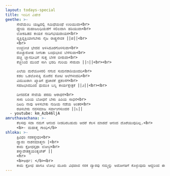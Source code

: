 ```yaml
---
layout: todays-special
title: ಇಂದಿನ ವಿಷೇಶ
geethe: >- 
     ಸೇವೆಯೆಂಬ ಯಜ್ಞದಲ್ಲಿ ಸಮಿಧೆಯಂಥೆ ಉರಿಯುವಾ<br>
     ಧ್ಯೇಯ ಮಹಾಜಲಧಿಯೆಡೆಗೆ ಸಲಿಲವಾಗಿ ಹರಿಯುವಾ<br>
     ಲೋಕಹಿತದ ಕಾಯಕ ನಾಡಿಗಭಯದಾಯಕ<br>
     ವ್ಯಕ್ತಿವ್ಯಕ್ತಿಯಾಗಬೇಕು ನೈಜ ರಾಷ್ಟ್ರಸೇವಕ ||ಪ||<br>
     <br>
     ಉಚ್ಚನೀಚ ಭೇದವ ಅಳಿಸಿದೂರಗೊಳಿಸುವಾ<br>
     ರೊಚ್ಚುರೋಷ ನೀಗುತಾ ಬಂಧುಭಾವ ಬೆಳೆಸುವಾ<br>
     ಹಚ್ಚಿ ಜ್ಞಾನದೀವಿಗೆ ಸುತ್ತ ಬೆಳಕ ಬೀರುವಾ<br>
     ಕೆಚ್ಚಿನಿಂದ ಮುಂದೆ ಸಾಗಿ ಭರದಿ ಗುರಿಯ ಸೇರುವಾ ||೧||<br><br>

     ಎಲೆಯ ಮರೆಯೊಳರಲಿ ನಗುವ ಸುಮನರಾಶಿಯಂದದಿ<br>
     ಕಡಲ ಒಡಲೊಳುಕ್ಕಿ ಮೊರೆವ ಕೋಟಿ ಅಲೆಗಳಂದದಿ<br>
     ವಿಮುಖರಾಗಿ ಖ್ಯಾತಿಗೆ ಪ್ರಚಾರಕೆ ಪ್ರಶಂಸೆಗೆ<br>
     ಸಹಜಭಾವದಿಂದ ಧುಮುಕಿ ಬನ್ನಿ ಕಾರ್ಯಕ್ಷೇತ್ರಕೆ ||೨||<br><br>

     ದೀನದಲಿತ ಸೇವೆಯೆ ಪರಮ ಆರಾಧನೆ<br>
     ಸಾಕು ಬರಿಯ ಬೋಧನೆ ಬೇಕು ಹಿರಿಯ ಸಾಧನೆ<br>
     ದಿಟದಿ ನಾವು ಅಳಿಸಬೇಕು ನುಡಿಯ ನಡೆಯ ಅಂತರ<br>
     ರಚಿಸಬೇಕು ನವಸಮಾಜ ಸರ್ವಾಂಗಸುಂದರ ||೩||
  - youtube: km_Azb46ljA
amruthavachana: >- 
     ಕೆಲಸವು ಸದಾ ನಮಗೆ ಆನಂದ ನೀಡದಿರಬಹುದು ಆದರೆ ಕೆಲಸ ಮಾಡದೆ ಆನಂದ ದೊರೆಯುವುದಿಲ್ಲ.<br>
     <b>- ಮಹಾತ್ಮ ಗಾಂಧಿ</b>
shloka: >- 
     ತ್ರಿವಿಧಂ ನರಕಸ್ಯೇಧಂ<br>
     ದ್ವಾರಂ ನಾಶನಮಾತ್ಮನಃ |<br>
     ಕಾಮ ಕ್ರೋಧಸ್ತಥಾ ಲೋಭ<br>
     ತಸ್ಮಾದೇತತ್ತ್ರಯಂತ್ಯಜೇತ್ ||
     <hr>
     <b>ಅರ್ಥ: </b><br>
     ಕಾಮ ಕ್ರೋಧ ಹಾಗೂ ಲೋಭ ಮೂರು ವಿಧವಾದ ನರಕ ದ್ವಾರವು ನಮ್ಮನ್ನು ಅದೋಗತಿಗೆ ಕೊಳ್ಳುವುದು ಆದ್ದರಿಂದ ಈ ಮೂರು ವಿಷಯಗಳನ್ನು ತ್ಯಜಿಸಬೇಕು.
---
```

